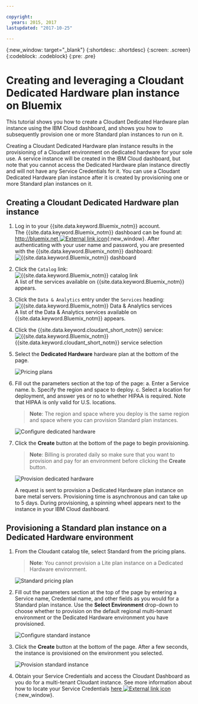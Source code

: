 ```yaml
---

copyright:
  years: 2015, 2017
lastupdated: "2017-10-25"

---
```


{:new_window: target="_blank"}
{:shortdesc: .shortdesc}
{:screen: .screen}
{:codeblock: .codeblock}
{:pre: .pre}

<!-- Acrolinx: 2017-02-23 -->

# Creating and leveraging a Cloudant Dedicated Hardware plan instance on Bluemix

This tutorial shows you how to create a Cloudant Dedicated Hardware plan instance 
using the IBM Cloud dashboard, and shows you how to subsequently provision one or 
more Standard plan instances to run on it. 

Creating a Cloudant Dedicated Hardware plan instance results in the provisioning 
of a Cloudant environment on dedicated hardware for your sole use. A service 
instance will be created in the IBM Cloud dashboard, but note that you cannot 
access the Dedicated Hardware plan instance directly and will not have 
any Service Credentials for it. You can use a Cloudant Dedicated Hardware 
plan instance after it is created by provisioning one or more Standard plan 
instances on it.

## Creating a Cloudant Dedicated Hardware plan instance

1.  Log in to your {{site.data.keyword.Bluemix_notm}} account.<br/>
    The {{site.data.keyword.Bluemix_notm}} dashboard can be found at:
    [http://bluemix.net ![External link icon](../images/launch-glyph.svg "External link icon")](http://bluemix.net){:new_window}.
    After authenticating with your user name and password,
    you are presented with the {{site.data.keyword.Bluemix_notm}} dashboard:<br/>
    ![{{site.data.keyword.Bluemix_notm}} dashboard](images/img0001.png)

2.  Click the `Catalog` link:<br/>
    ![{{site.data.keyword.Bluemix_notm}} catalog link](images/img0002.png)<br/>
    A list of the services available on {{site.data.keyword.Bluemix_notm}} appears.

3.  Click the `Data & Analytics` entry under the `Services` heading:<br/>
    ![{{site.data.keyword.Bluemix_notm}} Data & Analytics services](images/img0003.png)<br/>
    A list of the Data & Analytics services
    available on {{site.data.keyword.Bluemix_notm}} appears.

4.  Click the {{site.data.keyword.cloudant_short_notm}} service:<br>
    ![{{site.data.keyword.Bluemix_notm}} {{site.data.keyword.cloudant_short_notm}} service selection](images/img0004.png)

5.  Select the **Dedicated Hardware** hardware plan at the bottom of the page.

    ![Pricing plans](../tutorials/images/pricing_plan.png)

6.  Fill out the parameters section at the top of the page: 
    a.   Enter a Service name. 
    b.   Specify the region and space to deploy.
    c.   Select a location for deployment, and answer yes or no to whether HIPAA is required. Note that HIPAA is only valid for U.S. locations. 
    
    > **Note**: The region and space where you deploy is the 
    same region and space where you can provision Standard plan instances. 

    ![Configure dedicated hardware](../tutorials/images/select_deployment_location.png)

7.  Click the **Create** button at the bottom of the page to begin provisioning. 

    > **Note**: Billing is prorated daily so make sure that you want to provision and 
    pay for an environment before clicking the **Create** button.

    ![Provision dedicated hardware](../tutorials/images/create_button_provision.png)

    A request is sent to provision a Dedicated Hardware plan instance on bare 
    metal servers. Provisioning time is asynchronous and can take up to 5 days. 
    During provisioning, a spinning wheel appears next to the instance in 
    your IBM Cloud dashboard. 

## Provisioning a Standard plan instance on a Dedicated Hardware environment

1.  From the Cloudant catalog tile, select Standard from the pricing plans. 

    > **Note**: You cannot provision a Lite plan instance on a Dedicated Hardware environment.

    ![Standard pricing plan](../tutorials/images/standard_pricing_plan.png)
    
2.  Fill out the parameters section at the top of the page by entering a Service name, Credential name, and other fields 
    as you would for a Standard plan instance. Use the **Select Environment** drop-down to choose 
    whether to provision on the default regional multi-tenant environment or the Dedicated 
    Hardware environment you have provisioned. 

    ![Configure standard instance](../tutorials/images/select_environment.png)
    
3.  Click the **Create** button at the bottom of the page. After a few seconds, the instance is provisioned 
    on the environment you selected.

    ![Provision standard instance](../tutorials/images/create_button_provision_standard.png)
    
4.  Obtain your Service Credentials and access the Cloudant Dashboard as you do for a multi-tenant Cloudant instance. 
    See more information about how to locate your Service Credentials [here ![External link icon](../images/launch-glyph.svg "External link icon")](https://console.bluemix.net/docs/services/Cloudant/tutorials/create_service.html#locating-your-service-credentials){:new_window}. 
     